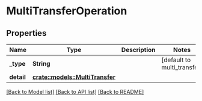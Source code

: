 # MultiTransferOperation

## Properties

Name | Type | Description | Notes
------------ | ------------- | ------------- | -------------
**_type** | **String** |  | [default to multi_transfer]
**detail** | [**crate::models::MultiTransfer**](multi_transfer.md) |  | 

[[Back to Model list]](../README.md#documentation-for-models) [[Back to API list]](../README.md#documentation-for-api-endpoints) [[Back to README]](../README.md)


